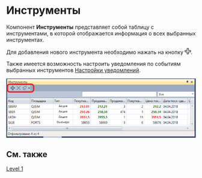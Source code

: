 # Инструменты

Компонент **Инструменты** представляет собой таблицу с инструментами, в которой отображается информация о всех выбранных инструментах.

Для добавления нового инструмента необходимо нажать на кнопку ![Designer Creation tool 00](../images/Designer_Creation_tool_00.png). 

Также имеется возможность настроить уведомления по событиям выбранных инструментов [Настройки уведомлений](Terminal_Notifications.md).

![Terminal securities 00](../images/Terminal_securities_00.png)

## См. также

[Level 1](Terminal_level1.md)
